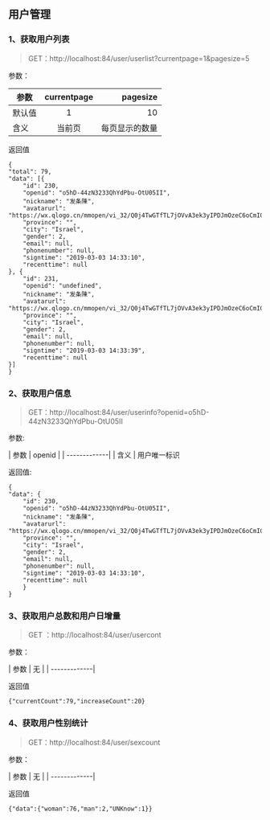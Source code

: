 ## 用户管理 ##
### 1、获取用户列表 ###


> GET：http://localhost:84/user/userlist?currentpage=1&pagesize=5

参数：

| 参数      | currentpage  | pagesize  |
| ------------- |:-------------:| -----:|
| 默认值  | 1    |   10 |
| 含义  | 当前页    |   每页显示的数量 |


返回值

    {
	"total": 79,
	"data": [{
		"id": 230,
		"openid": "o5hD-44zN3233QhYdPbu-OtU05II",
		"nickname": "发条陳",
		"avatarurl": "https://wx.qlogo.cn/mmopen/vi_32/Q0j4TwGTfTL7jOVvA3ek3yIPDJmOzeC6oCmIGHnTD0k0ic8Ttyg24icSiasK71UKKhK21gNia7XfnOb2tzicR1CeHJw/132",
		"province": "",
		"city": "Israel",
		"gender": 2,
		"email": null,
		"phonenumber": null,
		"signtime": "2019-03-03 14:33:10",
		"recenttime": null
	}, {
		"id": 231,
		"openid": "undefined",
		"nickname": "发条陳",
		"avatarurl": "https://wx.qlogo.cn/mmopen/vi_32/Q0j4TwGTfTL7jOVvA3ek3yIPDJmOzeC6oCmIGHnTD0k0ic8Ttyg24icSiasK71UKKhK21gNia7XfnOb2tzicR1CeHJw/132",
		"province": "",
		"city": "Israel",
		"gender": 2,
		"email": null,
		"phonenumber": null,
		"signtime": "2019-03-03 14:33:39",
		"recenttime": null
	}]
	}

### 2、获取用户信息 ###

> GET：http://localhost:84/user/userinfo?openid=o5hD-44zN3233QhYdPbu-OtU05II

参数:

| 参数      | openid |
| -------------| 
| 含义  | 用户唯一标识  

返回值:

    {
	"data": {
		"id": 230,
		"openid": "o5hD-44zN3233QhYdPbu-OtU05II",
		"nickname": "发条陳",
		"avatarurl": "https://wx.qlogo.cn/mmopen/vi_32/Q0j4TwGTfTL7jOVvA3ek3yIPDJmOzeC6oCmIGHnTD0k0ic8Ttyg24icSiasK71UKKhK21gNia7XfnOb2tzicR1CeHJw/132",
		"province": "",
		"city": "Israel",
		"gender": 2,
		"email": null,
		"phonenumber": null,
		"signtime": "2019-03-03 14:33:10",
		"recenttime": null
		}
	}


### 3、获取用户总数和用户日增量 ###

> GET ：http://localhost:84/user/usercont

参数：

| 参数      | 无 |
| -------------| 

返回值

    {"currentCount":79,"increaseCount":20}


### 4、获取用户性别统计 ###

> GET：http://localhost:84/user/sexcount

参数：

| 参数      | 无 |
| -------------| 

返回值

    {"data":{"woman":76,"man":2,"UNKnow":1}}


